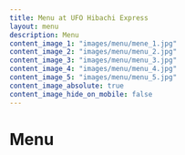 ```yaml
---
title: Menu at UFO Hibachi Express
layout: menu
description: Menu
content_image_1: "images/menu/mene_1.jpg"
content_image_2: "images/menu/menu_2.jpg"
content_image_3: "images/menu/menu_3.jpg"
content_image_4: "images/menu/menu_4.jpg"
content_image_5: "images/menu/menu_5.jpg"
content_image_absolute: true
content_image_hide_on_mobile: false
---
```


# <b>Menu</b>